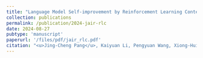 ```yaml
---
title: "Language Model Self-improvement by Reinforcement Learning Contemplation"
collection: publications
permalink: /publication/2024-jair-rlc
date: 2024-08-27
pubtype: 'manuscript'
paperurl: '/files/pdf/jair_rlc.pdf'
citation: "<u>Jing-Cheng Pang</u>, Kaiyuan Li, Pengyuan Wang, Xiong-Hui Chen, Jiacheng Xu, ZongZhang Zhang and Yang Yu. <i>Language Model Self-improvement by Reinforcement Learning Contemplation without External Supervision. </i> Submitted to Journal of Artificial Intelligence Research (JAIR)."
---
```

